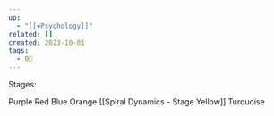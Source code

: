 ```yaml
---
up:
  - "[[⎈Psychology]]"
related: []
created: 2023-10-01
tags:
  - 0🌲
---
```

Stages:

Purple
Red
Blue
Orange
[[Spiral Dynamics - Stage Yellow]]
Turquoise